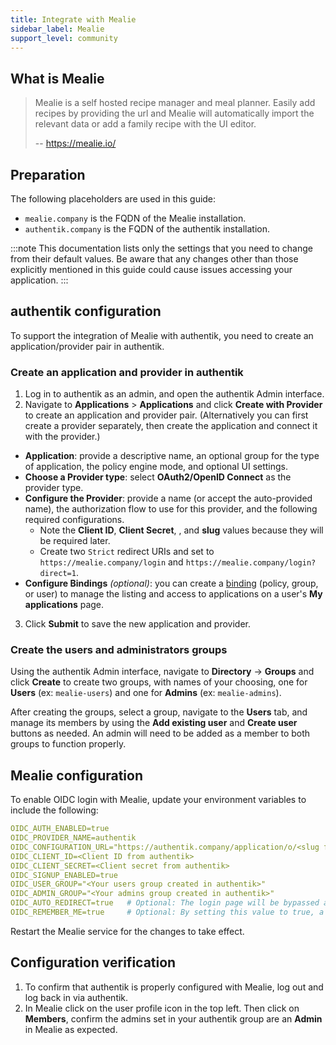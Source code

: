 ```yaml
---
title: Integrate with Mealie
sidebar_label: Mealie
support_level: community
---
```


## What is Mealie

> Mealie is a self hosted recipe manager and meal planner. Easily add recipes by providing the url and Mealie will automatically import the relevant data or add a family recipe with the UI editor.
>
> -- https://mealie.io/

## Preparation

The following placeholders are used in this guide:

- `mealie.company` is the FQDN of the Mealie installation.
- `authentik.company` is the FQDN of the authentik installation.

:::note
This documentation lists only the settings that you need to change from their default values. Be aware that any changes other than those explicitly mentioned in this guide could cause issues accessing your application.
:::

## authentik configuration

To support the integration of Mealie with authentik, you need to create an application/provider pair in authentik.

### Create an application and provider in authentik

1. Log in to authentik as an admin, and open the authentik Admin interface.
2. Navigate to **Applications** > **Applications** and click **Create with Provider** to create an application and provider pair. (Alternatively you can first create a provider separately, then create the application and connect it with the provider.)

- **Application**: provide a descriptive name, an optional group for the type of application, the policy engine mode, and optional UI settings.
- **Choose a Provider type**: select **OAuth2/OpenID Connect** as the provider type.
- **Configure the Provider**: provide a name (or accept the auto-provided name), the authorization flow to use for this provider, and the following required configurations.
    - Note the **Client ID**, **Client Secret**, , and **slug** values because they will be required later.
    - Create two `Strict` redirect URIs and set to `https://mealie.company/login` and `https://mealie.company/login?direct=1`.
- **Configure Bindings** _(optional)_: you can create a [binding](/docs/add-secure-apps/flows-stages/bindings/) (policy, group, or user) to manage the listing and access to applications on a user's **My applications** page.

3. Click **Submit** to save the new application and provider.

### Create the users and administrators groups

Using the authentik Admin interface, navigate to **Directory** -> **Groups** and click **Create** to create two groups, with names of your choosing, one for **Users** (ex: `mealie-users`) and one for **Admins** (ex: `mealie-admins`).

After creating the groups, select a group, navigate to the **Users** tab, and manage its members by using the **Add existing user** and **Create user** buttons as needed. An admin will need to be added as a member to both groups to function properly.

## Mealie configuration

To enable OIDC login with Mealie, update your environment variables to include the following:

```yaml showLineNumbers
OIDC_AUTH_ENABLED=true
OIDC_PROVIDER_NAME=authentik
OIDC_CONFIGURATION_URL="https://authentik.company/application/o/<slug from authentik>/.well-known/openid-configuration"
OIDC_CLIENT_ID=<Client ID from authentik>
OIDC_CLIENT_SECRET=<Client secret from authentik>
OIDC_SIGNUP_ENABLED=true
OIDC_USER_GROUP="<Your users group created in authentik>"
OIDC_ADMIN_GROUP="<Your admins group created in authentik>"
OIDC_AUTO_REDIRECT=true   # Optional: The login page will be bypassed and you will be sent directly to your Identity Provider.
OIDC_REMEMBER_ME=true     # Optional: By setting this value to true, a session will be extended as if "Remember Me" was checked.
```

Restart the Mealie service for the changes to take effect.

## Configuration verification

1. To confirm that authentik is properly configured with Mealie, log out and log back in via authentik.
2. In Mealie click on the user profile icon in the top left. Then click on **Members**, confirm the admins set in your authentik group are an **Admin** in Mealie as expected.
